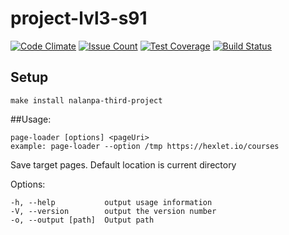 # project-lvl3-s91

[![Code Climate](https://codeclimate.com/github/Nalanpa/project-lvl3-s91/badges/gpa.svg)](https://codeclimate.com/github/Nalanpa/project-lvl3-s91)
[![Issue Count](https://codeclimate.com/github/Nalanpa/project-lvl3-s91/badges/issue_count.svg)](https://codeclimate.com/github/Nalanpa/project-lvl3-s91)
[![Test Coverage](https://codeclimate.com/github/Nalanpa/project-lvl3-s91/badges/coverage.svg)](https://codeclimate.com/github/Nalanpa/project-lvl3-s91/coverage)
[![Build Status](https://travis-ci.org/Nalanpa/project-lvl3-s91.svg?branch=master)](https://travis-ci.org/Nalanpa/project-lvl3-s91)

## Setup

```
make install nalanpa-third-project
```

##Usage:
```
page-loader [options] <pageUri>
example: page-loader --option /tmp https://hexlet.io/courses
```

Save target pages. Default location is current directory 

  Options:

    -h, --help           output usage information
    -V, --version        output the version number
    -o, --output [path]  Output path

